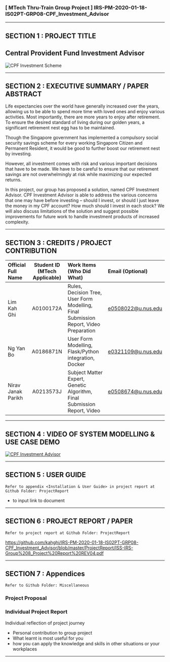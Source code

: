 ### [ MTech Thru-Train Group Project ] IRS-PM-2020-01-18-IS02PT-GRP08-CPF_Investment_Advisor

---

## SECTION 1 : PROJECT TITLE
## Central Provident Fund Investment Advisor
![CPF Investment Scheme](https://dollarsandsense.sg/wp-content/uploads/2019/09/cpfis-beginner-guide-header.png)

---

## SECTION 2 : EXECUTIVE SUMMARY / PAPER ABSTRACT
Life expectancies over the world have generally increased over the years, allowing us to be able to spend more time with loved ones and enjoy various activities. Most importantly, there are more years to enjoy after retirement. To ensure the desired standard of living during our golden years, a significant retirement nest egg has to be maintained. 

Though the Singapore government has implemented a compulsory social security savings scheme for every working Singapore Citizen and Permanent Resident, it would be good to further boost our retirement nest by investing.

However, all investment comes with risk and various important decisions that have to be made. We have to be careful to ensure that our retirement savings are not overwhelmingly at risk while maximizing our expected returns. 

In this project, our group has proposed a solution, named CPF Investment Advisor. CPF Investment Advisor is able to address the various concerns that one may have before investing – should I invest, or should I just leave the money in my CPF account? How much should I invest in each stock? We will also discuss limitations of the solution and suggest possible improvements for future work to handle investment products of increased complexity.


---

## SECTION 3 : CREDITS / PROJECT CONTRIBUTION

| Official Full Name  | Student ID (MTech Applicable)  | Work Items (Who Did What) | Email (Optional) |
| :------------ |:---------------:| :-----| :-----|
| Lim Kah Ghi | A0100172A | Rules, Decision Tree, User Form Modelling, Final Submission Report, Video Preparation | e0508022@u.nus.edu |
| Ng Yan Bo | A0186871N | User Form Modelling, Flask/Python integration, Docker | e0321109@u.nus.edu |
| Nirav Janak Parikh | A0213573J | Subject Matter Expert, Genetic Algorithm, Final Submission Report, Video | e0508674@u.nus.edu |


---

## SECTION 4 : VIDEO OF SYSTEM MODELLING & USE CASE DEMO

[![CPF Investment Advisor](https://img.youtube.com/vi/eOutzY3vdOg/0.jpg)](https://www.youtube.com/watch?v=eOutzY3vdOg)

---

## SECTION 5 : USER GUIDE

`Refer to appendix <Installation & User Guide> in project report at Github Folder: ProjectReport`

* to input link to document

---
## SECTION 6 : PROJECT REPORT / PAPER

`Refer to project report at Github Folder: ProjectReport`

https://github.com/kahghi/IRS-PM-2020-01-18-IS02PT-GRP08-CPF_Investment_Advisor/blob/master/ProjectReport/ISS-IRS-Group%208_Project%20Report%20REV04.pdf


---
## SECTION 7 : Appendices

`Refer to Github Folder: Miscellaneous`

### Project Proposal

### Individual Project Report
Individual reflection of project journey
* Personal contribution to group project
* What learnt is most useful for you
* how you can apply the knowledge and skills in other situations or your workplaces

---

